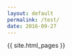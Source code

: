 ```yaml
---
layout: default
permalink: /test/
date: 2016-09-27
---
```


{{ site.html_pages }}  
<br>

<br>
<br>


